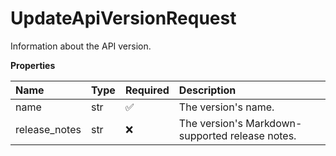 # UpdateApiVersionRequest

Information about the API version.

**Properties**

| Name          | Type | Required | Description                                     |
| :------------ | :--- | :------- | :---------------------------------------------- |
| name          | str  | ✅       | The version's name.                             |
| release_notes | str  | ❌       | The version's Markdown-supported release notes. |

<!-- This file was generated by liblab | https://liblab.com/ -->
